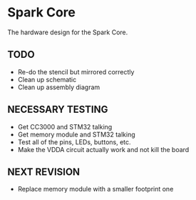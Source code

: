Spark Core
====

The hardware design for the Spark Core.

## TODO
- Re-do the stencil but mirrored correctly
- Clean up schematic
- Clean up assembly diagram

## NECESSARY TESTING
- Get CC3000 and STM32 talking
- Get memory module and STM32 talking
- Test all of the pins, LEDs, buttons, etc.
- Make the VDDA circuit actually work and not kill the board

## NEXT REVISION
- Replace memory module with a smaller footprint one
